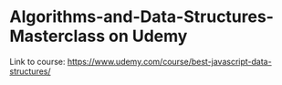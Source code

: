 # Algorithms-and-Data-Structures-Masterclass on Udemy
Link to course: https://www.udemy.com/course/best-javascript-data-structures/
